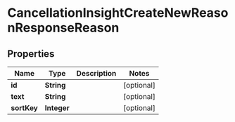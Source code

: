 

# CancellationInsightCreateNewReasonResponseReason


## Properties

| Name | Type | Description | Notes |
|------------ | ------------- | ------------- | -------------|
|**id** | **String** |  |  [optional] |
|**text** | **String** |  |  [optional] |
|**sortKey** | **Integer** |  |  [optional] |



